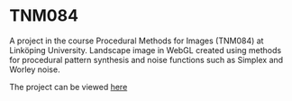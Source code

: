# TNM084
A project in the course Procedural Methods for Images (TNM084) at Linköping University.
Landscape image in WebGL created using methods for procedural pattern synthesis and noise functions such as Simplex and Worley noise.

The project can be viewed [here](https://carolinegard.com/TNM084-ProceduralMethodsForImages/)


